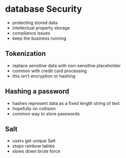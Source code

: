 # database Security

- protecting stored data
- intellectual property storage
- compliance issues
- keep the business running

## Tokenization

- replace sensitive data with non-sensitive placeholder
- common with credit card processing
- this isn't encryption or hashing

## Hashing a password

- hashes represent data as a fixed length string of text
- hopefully no collision
- common way to store passwords

## Salt

- users get unique Salt
- stops rainbow tables
- slows down brute force
